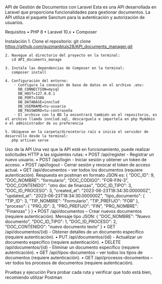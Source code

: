 API de Gestión de Documentos con Laravel
Esta es una API desarrollada en Laravel que proporciona funcionalidades para gestionar documentos. La API utiliza el paquete Sanctum para la autenticación y autorización de usuarios.

Requisitos
    • PHP 8
    • Laravel 10.x
    • Composer
    
Instalación
    1. Clone el repositorio:
       git clone https://github.com/guzmanbluis28/API_documents_manager.git
       
    2. Navegue al directorio del proyecto en la terminal:
       cd API_documents_manage
       
    3. Instale las dependencias de Composer en la terminal:
       composer install
       
    4. Configuración del entorno:
        ◦ Configura la conexión de base de datos en el archivo .env:
          DB_CONNECTION=mysql
          DB_HOST=127.0.0.1
          DB_PORT=3306
          DB_DATABASE=innclod
          DB_USERNAME=tu-usuario
          DB_PASSWORD=tu-contraseña
        ◦ El archivo con la BD la encontrará también en el repositorio, es el archivo llamdo innclod.sql, descarguela e importela en php MyAdmin o el administrador de su preferencia
        
    5. Ubíquese en la carpeta/direcetorio raíz e inicie el servidor de desarrollo desde la terminal:
       php artisan serve
       
Uso de la API
Una vez que la API esté en funcionamiento, puede realizar solicitudes HTTP a las siguientes rutas:
    • POST /api/register - Registrar un nuevo usuario.
    • POST /api/login - Iniciar sesión y obtener un token de acceso.
    • POST /api/logout - Cerrar sesión y revocar el token de acceso actual.
    • GET /api/documentos – ver todos los documentos (requiere autenticación).
        Respuesta en postman en formato JSON es:
        {
        	"DOC_ID": 9,
        	"DOC_NOMBRE": "formulario",
        	"DOC_CODIGO": "FOR-FIN-3",
        	"DOC_CONTENIDO": "otro doc de finanzas",
        	"DOC_ID_TIPO": 3,
        	"DOC_ID_PROCESO": 3,
        	"created_at": "2023-06-23T18:34:30.000000Z",
        	"updated_at": "2023-06-23T18:34:30.000000Z",
        	"tipo_documento": {
        	"TIP_ID": 3,
        	"TIP_NOMBRE": "Formulario",
        	"TIP_PREFIJO": "FOR"
        	},
        	"proceso": {
        	"PRO_ID": 3,
        	"PRO_PREFIJO": "FIN",
        	"PRO_NOMBRE": "Finanzas"
        	}
        	}
    • POST /api/documentos – Crear nuevos documentos (requiere autenticación).
      Mensaje tipo JSON:
        {
        "DOC_NOMBRE": "Nuevo documento",
        "DOC_ID_TIPO": 1,
        "DOC_ID_PROCESO": 2,
        "DOC_CONTENIDO": "nuevo documento texto"
        }
    • GET /api/documentos/{id} - Obtener detalles de un documento específico (requiere autenticación).
    • PUT /api/documentos/{id} - Actualizar un documento específico (requiere autenticación).
    • DELETE /api/documentos/{id} - Eliminar un documento específico (requiere autenticación).
    • GET /api/tipos-documentos – ver todos los tipos de documentos (requiere autenticación).
    • GET /api/procesos-documentos – ver todos los procesos de documentos (requiere autenticación).
    
Pruebas  y ejecución
Para probar cada ruta y verificar que todo está bien, recomiendo utilizar Postman
